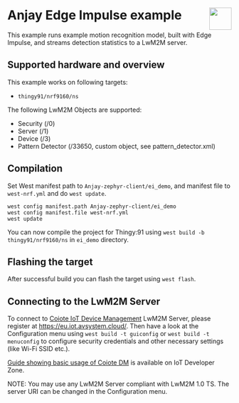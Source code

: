 # Anjay Edge Impulse example [<img align="right" height="50px" src="https://avsystem.github.io/Anjay-doc/_images/avsystem_logo.png">](http://www.avsystem.com/)

This example runs example motion recognition model, built with Edge Impulse, and streams detection statistics to a LwM2M server.
## Supported hardware and overview

This example works on following targets:
 - `thingy91/nrf9160/ns`

The following LwM2M Objects are supported:
 - Security (/0)
 - Server (/1)
 - Device (/3)
 - Pattern Detector (/33650, custom object, see pattern_detector.xml)

## Compilation

Set West manifest path to `Anjay-zephyr-client/ei_demo`, and manifest file to `west-nrf.yml` and do `west update`.
```
west config manifest.path Anjay-zephyr-client/ei_demo
west config manifest.file west-nrf.yml
west update
```

You can now compile the project for Thingy:91 using `west build -b thingy91/nrf9160/ns` in `ei_demo` directory.

## Flashing the target

After successful build you can flash the target using `west flash`.

## Connecting to the LwM2M Server

To connect to [Coiote IoT Device
Management](https://www.avsystem.com/products/coiote-iot-device-management-platform/)
LwM2M Server, please register at https://eu.iot.avsystem.cloud/. Then have
a look at the Configuration menu using `west build -t guiconfig` or `west build -t menuconfig` to configure security credentials and other
necessary settings (like Wi-Fi SSID etc.).

[Guide showing basic usage of Coiote DM](https://iotdevzone.avsystem.com/docs/IoT_quick_start/Device_onboarding/)
is available on IoT Developer Zone.

NOTE: You may use any LwM2M Server compliant with LwM2M 1.0 TS. The server URI
can be changed in the Configuration menu.
